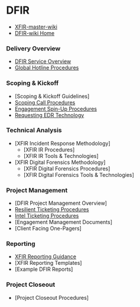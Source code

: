 
# DFIR
- [XFIR-master-wiki](https://github.ibm.com/XFIR/XFIR-master-wiki/wiki)
- [DFIR-wiki Home](https://github.ibm.com/XFIR/DFIR-wiki/wiki)

### Delivery Overview
- [DFIR Service Overview](https://github.ibm.com/XFIR/DFIR-wiki/wiki/DFIR-Service-Overview)
- [Global Hotline Procedures](https://github.ibm.com/XFIR/DFIR-wiki/wiki/DFIR-Hotline)

### Scoping & Kickoff
- [Scoping & Kickoff Guidelines]
- [Scoping Call Procedures](https://github.ibm.com/XFIR/DFIR-wiki/wiki/DFIR-Triage-Scoping)
- [Engagement Spin-Up Procedures](https://github.ibm.com/XFIR/DFIR-wiki/wiki/DFIR-SpinUp)
- [Requesting EDR Technology](https://github.ibm.com/XFIR/XFIR-master-wiki/wiki/Requesting-Tech)

### Technical Analysis
- [XFIR Incident Response Methodology]
	- [XFIR IR Procedures]
	- [XFIR IR Tools & Technologies]
- [XFIR Digital Forensics Methodology]
	- [XFIR Digital Forensics Procedures]
	- [XFIR Digital Forensics Tools & Technologies]

### Project Management
- [DFIR Project Management Overview]
- [Resilient Ticketing Procedures](https://github.ibm.com/XFIR/DFIR-wiki/wiki/DFIR-Resilient)
- [Intel Ticketing Procedures](https://github.ibm.com/XFIR/DFIR-wiki/wiki/DFIR-IntelTicketing)
- [Engagement Management Documents]
- [Client Facing One-Pagers]

### Reporting
- [XFIR Reporting Guidance](https://github.ibm.com/XFIR/DFIR-wiki/wiki/DFIR-Reporting-Style-Guide)
- [XFIR Reporting Templates]
- [Example DFIR Reports]

### Project Closeout
- [Project Closeout Procedures]
